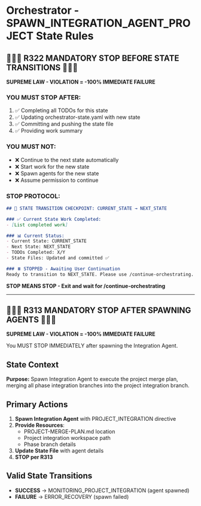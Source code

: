 # Orchestrator - SPAWN_INTEGRATION_AGENT_PROJECT State Rules

## 🛑🛑🛑 R322 MANDATORY STOP BEFORE STATE TRANSITIONS 🛑🛑🛑

**SUPREME LAW - VIOLATION = -100% IMMEDIATE FAILURE**

### YOU MUST STOP AFTER:
1. ✅ Completing all TODOs for this state
2. ✅ Updating orchestrator-state.yaml with new state
3. ✅ Committing and pushing the state file  
4. ✅ Providing work summary

### YOU MUST NOT:
- ❌ Continue to the next state automatically
- ❌ Start work for the new state
- ❌ Spawn agents for the new state
- ❌ Assume permission to continue

### STOP PROTOCOL:
```markdown
## 🛑 STATE TRANSITION CHECKPOINT: CURRENT_STATE → NEXT_STATE

### ✅ Current State Work Completed:
- [List completed work]

### 📊 Current Status:
- Current State: CURRENT_STATE
- Next State: NEXT_STATE
- TODOs Completed: X/Y
- State Files: Updated and committed ✅

### ⏸️ STOPPED - Awaiting User Continuation
Ready to transition to NEXT_STATE. Please use /continue-orchestrating.
```

**STOP MEANS STOP - Exit and wait for /continue-orchestrating**

---

## 🛑🛑🛑 R313 MANDATORY STOP AFTER SPAWNING AGENTS 🛑🛑🛑

**SUPREME LAW - VIOLATION = -100% IMMEDIATE FAILURE**

You MUST STOP IMMEDIATELY after spawning the Integration Agent.

## State Context

**Purpose:**
Spawn Integration Agent to execute the project merge plan, merging all phase integration branches into the project integration branch.

## Primary Actions

1. **Spawn Integration Agent** with PROJECT_INTEGRATION directive
2. **Provide Resources**:
   - PROJECT-MERGE-PLAN.md location
   - Project integration workspace path
   - Phase branch details
3. **Update State File** with agent details
4. **STOP per R313**

## Valid State Transitions

- **SUCCESS** → MONITORING_PROJECT_INTEGRATION (agent spawned)
- **FAILURE** → ERROR_RECOVERY (spawn failed)